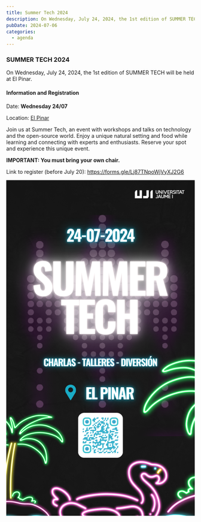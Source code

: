 ```yaml
---
title: Summer Tech 2024
description: On Wednesday, July 24, 2024, the 1st edition of SUMMER TECH will be held at El Pinar.
pubDate: 2024-07-06
categories:
  - agenda
---
```


### SUMMER TECH 2024  

On Wednesday, July 24, 2024, the 1st edition of SUMMER TECH will be held at El Pinar.  

#### Information and Registration  

Date: **Wednesday 24/07**  

Location: [El Pinar](https://www.google.com/maps?client=ubuntu&hs=G6J&sca_esv=eddefdb7b92e7545&channel=fs&kgmid=/g/11bxg2l97q&shndl=30&shem=lcuae,uaasie&kgs=a881b2cbc5c48ba7&um=1&ie=UTF-8&fb=1&gl=pt&sa=X&geocode=KUmmJxf1_58SMYXc8woisREW&daddr=Av.+de+Ferrandis+Salvador,+10,+12100+Grau+de+Castell%C3%B3,+Castell%C3%B3,+Espa%C3%B1a)  

Join us at Summer Tech, an event with workshops and talks on technology and the open-source world. Enjoy a unique natural setting and food while learning and connecting with experts and enthusiasts. Reserve your spot and experience this unique event.

**IMPORTANT: You must bring your own chair.**  

Link to register (before July 20): https://forms.gle/Lj87TNpoWjVyXJ2G6  

![](images/IMG_3509-1.png)  
